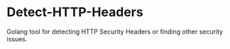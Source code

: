 # Detect-HTTP-Headers
Golang tool for detecting HTTP Security Headers or finding other security issues.
